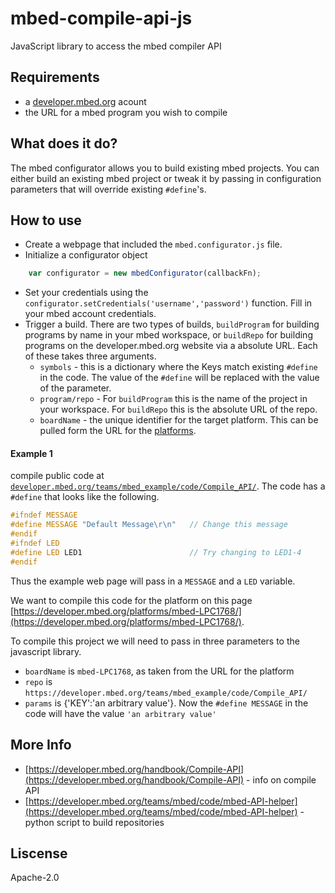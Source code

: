 # mbed-compile-api-js
JavaScript library to access the mbed compiler API

## Requirements
- a [developer.mbed.org](http://developer.mbed.org/login) acount
- the URL for a mbed program you wish to compile

## What does it do?
The mbed configurator allows you to build existing mbed projects. You can either build an existing mbed project or tweak it by passing in configuration parameters that will override existing `#define`'s.

## How to use
- Create a webpage that included the `mbed.configurator.js` file.
- Initialize a configurator object
```javascript
    var configurator = new mbedConfigurator(callbackFn);
```
- Set your credentials using the `configurator.setCredentials('username','password')` function. Fill in your mbed account credentials.
- Trigger a build. There are two types of builds, `buildProgram` for building programs by name in your mbed workspace, or `buildRepo` for building programs on the developer.mbed.org website via a absolute URL. Each of these takes three arguments.
    * `symbols` - this is a dictionary where the Keys match existing `#define` in the code. The value of the `#define` will be replaced with the value of the parameter.
    * `program/repo` - For `buildProgram` this is the name of the project in your workspace. For `buildRepo` this is the absolute URL of the repo.
    * `boardName` - the unique identifier for the target platform. This can be pulled form the URL for the [platforms](http://developer.mbed.org/platforms).

#### Example 1
compile public code at [`developer.mbed.org/teams/mbed_example/code/Compile_API/`](https://developer.mbed.org/teams/mbed_example/code/Compile_API/). The code has a `#define` that looks like the following.

```cpp
#ifndef MESSAGE
#define MESSAGE "Default Message\r\n"   // Change this message
#endif
#ifndef LED
#define LED LED1                        // Try changing to LED1-4
#endif
```
Thus the example web page will pass in a `MESSAGE` and a `LED` variable.

We want to compile this code for the platform on this page [https://developer.mbed.org/platforms/mbed-LPC1768/](https://developer.mbed.org/platforms/mbed-LPC1768/).

To compile this project we will need to pass in three parameters to the javascript library. 

- `boardName` is `mbed-LPC1768`, as taken from the URL for the platform
- `repo` is `https://developer.mbed.org/teams/mbed_example/code/Compile_API/`
- `params` is {'KEY':'an arbitrary value'}. Now the `#define MESSAGE` in the code will have the value `'an arbitrary value'`

## More Info
- [https://developer.mbed.org/handbook/Compile-API](https://developer.mbed.org/handbook/Compile-API) - info on compile API
- [https://developer.mbed.org/teams/mbed/code/mbed-API-helper](https://developer.mbed.org/teams/mbed/code/mbed-API-helper) - python script to build repositories

## Liscense
Apache-2.0
